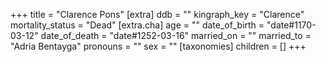 +++
title = "Clarence Pons"
[extra]
ddb = ""
kingraph_key = "Clarence"
mortality_status = "Dead"
[extra.cha]
age = ""
date_of_birth = "date#1170-03-12"
date_of_death = "date#1252-03-16"
married_on = ""
married_to = "Adria Bentayga"
pronouns = ""
sex = ""
[taxonomies]
children = []
+++


